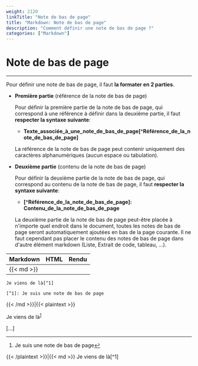 ```yaml
---
weight: 2120
linkTitle: "Note de bas de page"
title: "Markdown: Note de bas de page"
description: "Comment définir une note de bas de page ?"
categories: ["Markdown"]
---
```


# Note de bas de page
---

Pour définir une note de bas de page, il faut **la formater en 2 parties**.

* **Première partie** (référence de la note de bas de page)

    Pour définir la première partie de la note de bas de page, qui correspond à une référence à définir dans la deuxième partie, il faut **respecter la syntaxe suivante**:

    * **Texte_associée_à_une_note_de_bas_de_page\[\^Référence_de_la_note_de_bas_de_page\]**

    La référence de la note de bas de page peut contenir uniquement des caractères alphanumériques (aucun espace ou tabulation).

* **Deuxième partie** (contenu de la note de bas de page)

    Pour définir la deuxième partie de la note de bas de page, qui correspond au contenu de la note de bas de page, il faut **respecter la syntaxe suivante**:

    * **\[\^Référence_de_la_note_de_bas_de_page\]: Contenu_de_la_note_de_bas_de_page**

    La deuxième partie de la note de bas de page peut-être placée à n'importe quel endroit dans le document, toutes les notes de bas de page seront automatiquement ajoutées en bas de la page courante. Il ne faut cependant pas placer le contenu des notes de bas de page dans d'autre élément markdown (Liste, Extrait de code, tableau, ...).

| Markdown | HTML | Rendu |
| -------- | ---- | ----- |
|{{< md >}}
```
Je viens de là[^1]

[^1]: Je suis une note de bas de page
```
{{< /md >}}|{{< plaintext >}}
<p>Je viens de là<sup id="fnref:1"><a href="#fn:1" class="footnote-ref" role="doc-noteref">1</a></sup></p>
[…]
<section class="footnotes" role="doc-endnotes">
  <hr>
  <ol>
    <li id="fn:1" role="doc-endnote">
      <p>Je suis une note de bas de page<a href="#fnref:1" class="footnote-backref" role="doc-backlink">↩︎</a></p>
    </li>
  </ol>
</section>
{{< /plaintext >}}|{{< md >}}
Je viens de là[^1]

[^1]: Je suis une note de bas de page
{{< /md >}}|
